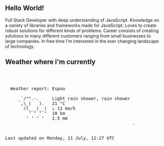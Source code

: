 ## Hello World!

Full Stack Developer with deep understanding of JavaScript. Knowledge on a variety of libraries and frameworks made for JavaScript. Loves to create robust solutions for different kinds of problems. Career consists of creating solutions to many different customers ranging from small businesses to large companies. In free time I'm interested in the ever changing landscape of technology. 

## Weather where i'm currently  
<pre>


 
  Weather report: Espoo  
    
     _`/"".-.     Light rain shower, rain shower  
      ,\_(   ).   21 °C  
       /(___(__)  ↘ 11 km/h  
         ‘ ‘ ‘ ‘  10 km  
        ‘ ‘ ‘ ‘   2.5 mm  
                                                 .


Last updated on Monday, 11 July, 12:27 UTC
</pre>
